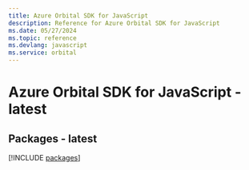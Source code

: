 ```yaml
---
title: Azure Orbital SDK for JavaScript
description: Reference for Azure Orbital SDK for JavaScript
ms.date: 05/27/2024
ms.topic: reference
ms.devlang: javascript
ms.service: orbital
---
```

# Azure Orbital SDK for JavaScript - latest
## Packages - latest
[!INCLUDE [packages](orbital-index.md)]